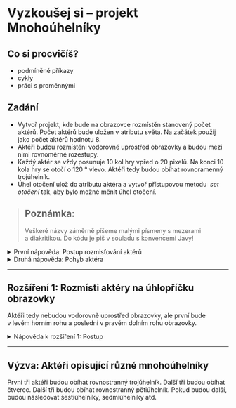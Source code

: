 # Vyzkoušej si – projekt Mnohoúhelníky

## Co si procvičíš?
 - podmíněné příkazy
 - cykly
 - práci s&nbsp;proměnnými

## Zadání
 - Vytvoř projekt, kde bude na obrazovce rozmístěn stanovený počet aktérů. Počet aktérů bude uložen v&nbsp;atributu světa. Na začátek použij jako počet aktérů hodnotu 8.
 - Aktéři budou rozmístěni vodorovně uprostřed obrazovky a&nbsp;budou mezi nimi rovnoměrné rozestupy.
- Každý aktér se vždy posunuje 10 kol hry vpřed o 20&nbsp;pixelů. Na konci 10 kola hry se otočí o&nbsp;120&nbsp;° vlevo. Aktéři tedy budou obíhat rovnoramenný trojúhelník.
- Úhel otočení ulož do atributu aktéra a&nbsp;vytvoř přístupovou metodu &nbsp;_set otočení_ tak, aby bylo možné měnit úhel otočení.

> ## Poznámka:
>
> Veškeré názvy záměrně píšeme malými písmeny s&nbsp;mezerami a&nbsp;diakritikou. Do kódu je piš v&nbsp;souladu s&nbsp;konvencemi Javy!

 
<details><summary>První nápověda: Postup rozmisťování aktérů</summary>

 - Vytvoř si proměnnou _x_, do které uložíš souřadnici X dalšího aktéra (na začátku bude její hodnota `50`).
 - Vytvoři si druhou proměnnou _odstup_, která bude udávat rozestup mezi jednotlivými aktéry. Hodnotu spočítáš tak, že od šířky obrazovky odečteš 2× 50 pixelů na okraje a&nbsp;výsledek vydělíš počtem aktérů mínus 1. Například pro 4&nbsp;aktéry to bude na obrazovce vypadat takto (znak `*` představuje aktéra):<br />
  _okraj obrazovky_| 50 px `*` odstup `*` odstup `*` odstup `*` 50 px |_okraj obrazovky_
 - Po vytvoření nového aktéra zvyš hodnotu proměnné _x_ o&nbsp;hodnotu proměnné _odstup_ a&nbsp;můžeš vytvářet dalšího aktéra.

</details>
 
<details><summary>Druhá nápověda: Pohyb aktéra</summary>

 - V&nbsp;aktérovi si vytvoř proměnnou _počet kroků_ a nastav ji na `0`.
 - Při každém volání metody `act` posuň aktéra a&nbsp;zvyš hodnotu _počet kroků_ o&nbsp;`1`.
 - Jakmile bude hodnota _počet kroků_ větší nebo rovna 10, proveď otočení aktéra a&nbsp;nastave _počet kroků_ opět na `0`.

</details>

---

## Rozšíření 1: Rozmísti aktéry na úhlopříčku obrazovky

Aktéři tedy nebudou vodorovně uprostřed obrazovky, ale první bude v&nbsp;levém horním rohu a poslední v&nbsp;pravém dolním rohu obrazovky.

<details><summary>Nápověda k rozšíření 1: Postup</summary>

 - Podle počtu aktérů spočti jejich rozestup na ose X a&nbsp;na ose Y. 
 - Vytvoř si proměnné `x` a&nbsp;`y` pro uložení polohy dalšího aktéra &mdash; na začátku budou mít souřadnice `0`, `0`.
 - Po umístění každého aktéra na obrazovku zvyš hodnotu proměnných `x` a `y` o&nbsp;spočtený rozestup.

</details>

---

## Výzva: Aktéři opisující různé mnohoúhelníky

První tři aktéři budou obíhat rovnostranný trojúhelník. Další tři budou obíhat čtverec. Další tři budou obíhat rovnostranný pětiúhelník. Pokud budou další, budou následovat šestiúhelníky, sedmiúhelníky atd.
